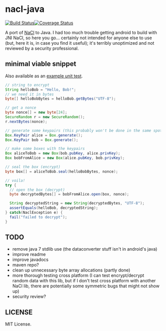 # nacl-java

[![Build Status](https://travis-ci.org/wfreeman/nacl-java.svg?branch=master)](https://travis-ci.org/wfreeman/nacl-java)[![Coverage Status](https://coveralls.io/repos/wfreeman/nacl-java/badge.svg?branch=master)](https://coveralls.io/r/wfreeman/nacl-java?branch=master)

A port of [NaCl](http://nacl.cr.yp.to/) to Java. I had too much trouble getting android to build with JNI NaCl, so here you go... certainly not intended for anyone else to use (but, here it is, in case you find it useful); it's terribly unoptimized and not reviewed by a security professional.

## minimal viable snippet
Also available as an [example unit test](https://github.com/wfreeman/nacl-java/blob/master/src/test/java/com/caligochat/nacl/ExampleTest.java).
```Java
// string to encrypt
String helloBob = "Hello, Bob!";
// we need it in bytes
byte[] helloBobBytes = helloBob.getBytes("UTF-8");

// get a nonce
byte nonce[] = new byte[24];
SecureRandom r = new SecureRandom();
r.nextBytes(nonce);

// generate some keypairs (this probably won't be done in the same spot as the rest of this code)
Box.KeyPair alice = Box.generate();
Box.KeyPair bob = Box.generate();

// make some boxes with the keypairs
Box aliceToBob = new Box(bob.pubKey, alice.privKey);
Box bobFromAlice = new Box(alice.pubKey, bob.privKey);

// seal the box (encrypt)
byte box[] = aliceToBob.seal(helloBobBytes, nonce);

// voila!
try {
  // open the box (decrypt)
  byte decryptedBytes[] = bobFromAlice.open(box, nonce);

  String decryptedString = new String(decryptedBytes, "UTF-8");
  assertEquals(helloBob, decryptedString);
} catch(NaclException e) {
  fail("failed to decrypt");
}
```

## TODO

* remove java 7 stdlib use (the dataconverter stuff isn't in android's java)
* improve readme
* improve javadocs
* maven repo?
* clean up unnecessary byte array allocations (partly done)
* more thorough testing cross platform (I can test encrypt/decrypt random data with this lib, but if I don't test cross platform with another NaCl lib, there are potentially some symmetric bugs that might not show up)
* security review?

## LICENSE

MIT License.
